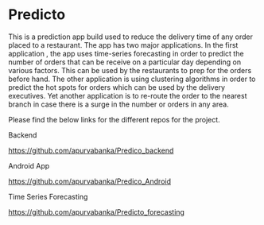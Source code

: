 # Predicto
This is a prediction app build used to reduce the delivery time of any order placed to a restaurant. The app has two major applications. In the first application , the app uses time-series forecasting in order to predict the number of orders that can be receive on a particular day depending on various factors. This can be used by the restaurants to prep for the orders before hand. The other application is using clustering algorithms in order to predict the hot spots for orders which can be used by the delivery executives. Yet another application is to re-route the order to the nearest branch in case there is a surge in the number or orders in any area.

Please find the below links for the different repos for the project.


Backend

https://github.com/apurvabanka/Predico_backend

Android App

https://github.com/apurvabanka/Predico_Android

Time Series Forecasting

https://github.com/apurvabanka/Predicto_forecasting
